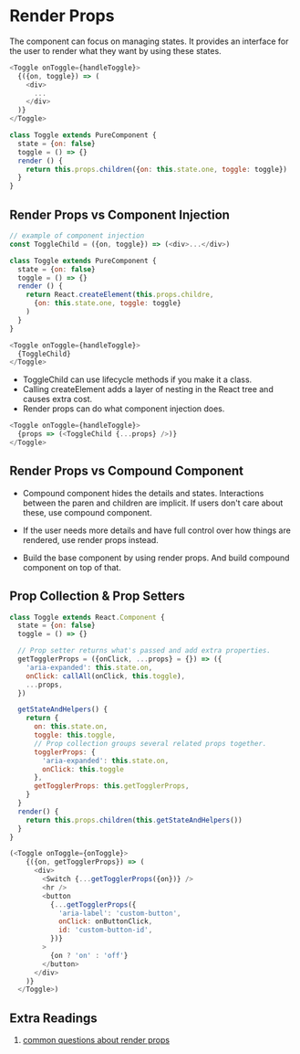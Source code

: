 # Render Props

The component can focus on managing states. It provides an interface for the user to render what they want by using these states.

```javascript
<Toggle onToggle={handleToggle}>
  {({on, toggle}) => (
    <div>
      ...
    </div>
  )}
</Toggle>
```

```javascript
class Toggle extends PureComponent {
  state = {on: false}
  toggle = () => {}
  render () {
    return this.props.children({on: this.state.one, toggle: toggle})
  }
}
```

## Render Props vs Component Injection

```javascript
// example of component injection
const ToggleChild = ({on, toggle}) => (<div>...</div>)

class Toggle extends PureComponent {
  state = {on: false}
  toggle = () => {}
  render () {
    return React.createElement(this.props.childre,
      {on: this.state.one, toggle: toggle}
    )
  }
}

<Toggle onToggle={handleToggle}>
  {ToggleChild}
</Toggle>
```

- ToggleChild can use lifecycle methods if you make it a class.
- Calling createElement adds a layer of nesting in the React tree and causes extra cost.
- Render props can do what component injection does.

```javascript
<Toggle onToggle={handleToggle}>
  {props => (<ToggleChild {...props} />)}
</Toggle>
```

## Render Props vs Compound Component

- Compound component hides the details and states. Interactions between the paren and children are implicit. If users don't care about these, use compound component.

- If the user needs more details and have full control over how things are rendered, use render props instead.

- Build the base component by using render props. And build compound component on top of that.

## Prop Collection & Prop Setters

```javascript
class Toggle extends React.Component {
  state = {on: false}
  toggle = () => {}

  // Prop setter returns what's passed and add extra properties.
  getTogglerProps = ({onClick, ...props} = {}) => ({
    'aria-expanded': this.state.on,
    onClick: callAll(onClick, this.toggle),
    ...props,
  })

  getStateAndHelpers() {
    return {
      on: this.state.on,
      toggle: this.toggle,
      // Prop collection groups several related props together.
      togglerProps: {
        'aria-expanded': this.state.on,
        onClick: this.toggle
      },
      getTogglerProps: this.getTogglerProps,
    }
  }
  render() {
    return this.props.children(this.getStateAndHelpers())
  }
}

(<Toggle onToggle={onToggle}>
    {({on, getTogglerProps}) => (
      <div>
        <Switch {...getTogglerProps({on})} />
        <hr />
        <button
          {...getTogglerProps({
            'aria-label': 'custom-button',
            onClick: onButtonClick,
            id: 'custom-button-id',
          })}
        >
          {on ? 'on' : 'off'}
        </button>
      </div>
    )}
  </Toggle>)
```



## Extra Readings

1. [common questions about render props](https://blog.kentcdodds.com/answers-to-common-questions-about-render-props-a9f84bb12d5d)
